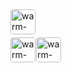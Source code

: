 <style lang="scss">
/* 定义样式 */
.between-header {
  margin-bottom: 5px;
  display: flex;
  align-items: center;
}

.between-header img {
  height: 40px;
  border-radius: 4px;
}

.between-left img, .between-right img {
  height: 40px;
  margin-right: 1px;
  border-radius: 4px;
}

.wwads-horizontal {
  max-width: 793px;
  padding: 0 !important;
  min-height: 0 !important;
  align-items: center;
  .wwads-content {
    .wwads-text {
      min-height: 50px;
      display: block;
      padding: 5px;
    }
  }
  .wwads-logo {
    width: 0 !important;
  }
  .wwads-img {
    margin: 0px !important;
    height: 70px;
    img {
      width: 90px !important;
    }
  }
  .wwads-poweredby {
    width: 40px;
    position: absolute;
    right: 25px;
    bottom: 3px;
  }
}
</style>

<div class="wwads-cn wwads-horizontal" data-id="349"></div>
<div class="between-header">
    <a href="https://gitee.com/dromara/warm-flow">
        <img src="/ggw/bewteenone.png" alt="warm-flow Logo">
    </a>
</div>

<div style="display: flex; ">
    <div class="between-left">
        <a href="https://gitee.com/dromara/warm-flow">
            <img src="/ggw/bewteentwo.png" alt="warm-flow Logo">
        </a>
    </div>
    <div class="between-right">
        <a href="https://gitee.com/dromara/warm-flow">
            <img src="/ggw/bewteentwo.png" alt="warm-flow Logo">
        </a>
    </div>
</div>
